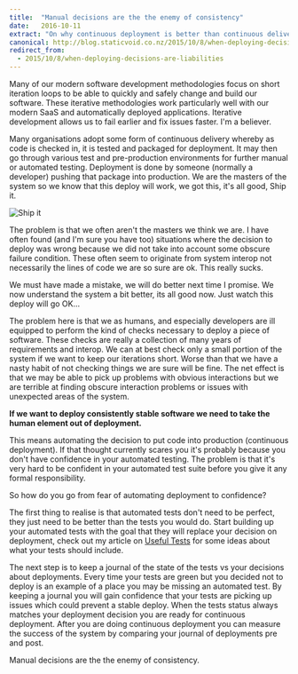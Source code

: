 ```yaml
---
title:  "Manual decisions are the the enemy of consistency"
date:   2016-10-11
extract: "On why continuous deployment is better than continuous delivery"
canonical: http://blog.staticvoid.co.nz/2015/10/8/when-deploying-decisions-are-liabilities
redirect_from:
  - 2015/10/8/when-deploying-decisions-are-liabilities
---
```

Many of our modern software development methodologies focus on short iteration loops to be able to quickly and safely change and build our software. These iterative methodologies work particularly well with our modern SaaS and automatically deployed applications. Iterative development allows us to fail earlier and fix issues faster. I'm a believer.

Many organisations adopt some form of continuous delivery whereby as code is checked in, it is tested and packaged for deployment. It may then go through various test and pre-production environments for further manual or automated testing. Deployment is done by someone (normally a developer) pushing that package into production. We are the masters of the system so we know that this deploy will work, we got this, it's all good, Ship it.

![Ship it](http://i.memecaptain.com/gend_images/zyCwXg.jpg)

The problem is that we often aren't the masters we think we are. I have often found (and I'm sure you have too) situations where the decision to deploy was wrong because we did not take into account some obscure failure condition. These often seem to originate from system interop not necessarily the lines of code we are so sure are ok. This really sucks.

We must have made a mistake, we will do better next time I promise. We now understand the system a bit better, its all good now. Just watch this deploy will go OK...

The problem here is that we as humans, and especially developers are ill equipped to perform the kind of checks necessary to deploy a piece of software. These checks are really a collection of many years of requirements and interop. We can at best check only a small portion of the system if we want to keep our iterations short. Worse than that we have a nasty habit of not checking things we are sure will be fine. The net effect is that we may be able to pick up problems with obvious interactions but we are terrible at finding obscure interaction problems or issues with unexpected areas of the system.

**If we want to deploy consistently stable software we need to take the human element out of deployment.**

This means automating the decision to put code into production (continuous deployment). If that thought currently scares you it's probably because you don't have confidence in your automated testing. The problem is that it's very hard to be confident in your automated test suite before you give it any formal responsibility.

So how do you go from fear of automating deployment to confidence?

The first thing to realise is that automated tests don't need to be perfect, they just need to be better than the tests you would do. Start building up your automated tests with the goal that they will replace your decision on deployment, check out my article on [Useful Tests](http://blog.staticvoid.co.nz/2015/5/28/useful_tests) for some ideas about what your tests should include.

The next step is to keep a journal of the state of the tests vs your decisions about deployments. Every time your tests are green but you decided not to deploy is an example of a place you may be missing an automated test. By keeping a journal you will gain confidence that your tests are picking up issues which could prevent a stable deploy. When the tests status always matches your deployment decision you are ready for continuous deployment. After you are doing continuous deployment you can measure the success of the system by comparing your journal of deployments pre and post.

Manual decisions are the the enemy of consistency.

